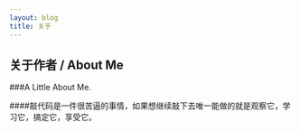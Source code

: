 ```yaml
---
layout: blog
title: 关于
---
```


## 关于作者 / About Me

###A Little About Me.

####敲代码是一件很苦逼的事情，如果想继续敲下去唯一能做的就是观察它，学习它，搞定它，享受它。